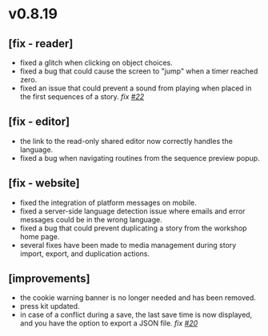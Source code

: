 # v0.8.19

## [fix - reader]
+ fixed a glitch when clicking on object choices.
+ fixed a bug that could cause the screen to "jump" when a timer reached zero.
+ fixed an issue that could prevent a sound from playing when placed in the first sequences of a story. _fix [#22](https://github.com/kaelhem/moiki-bug-tracking/issues/22)_

## [fix - editor]
+ the link to the read-only shared editor now correctly handles the language.
+ fixed a bug when navigating routines from the sequence preview popup.

## [fix - website]
+ fixed the integration of platform messages on mobile.
+ fixed a server-side language detection issue where emails and error messages could be in the wrong language.
+ fixed a bug that could prevent duplicating a story from the workshop home page.
+ several fixes have been made to media management during story import, export, and duplication actions.

## [improvements]
+ the cookie warning banner is no longer needed and has been removed.
+ press kit updated.
+ in case of a conflict during a save, the last save time is now displayed, and you have the option to export a JSON file. _fix [#20](https://github.com/kaelhem/moiki-bug-tracking/issues/20)_
